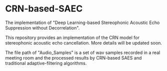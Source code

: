 # CRN-based-SAEC
The implementation of "Deep Learning-based Stereophonic Acoustic Echo Suppression without Decorrelation".

This repository provides an implementation of the CRN model for stereophonic acoustic echo cancellation. More details will be updated soon.

The file path of "Audio_Samples" is a set of wav samples recorded in a real meeting room and the processed results by CRN-based SAES and traditional adaptive-filtering algorithms.
